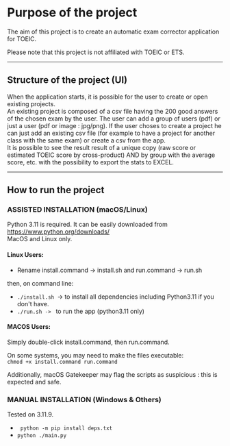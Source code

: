 # Purpose of the project
The aim of this project is to create an automatic exam corrector application for TOEIC.

Please note that this project is not affiliated with TOEIC or ETS.
___
## Structure of the project (UI)
When the application starts, it is possible for the user to create or open existing projects.  
An existing project is composed of a csv file having the 200 good answers of the chosen exam by the user. The user  can add a group of users (pdf) or just a user (pdf or image : jpg/png).
If the user choses to create a project he can just add an existing csv file (for example to have a project for another class with the same exam) or create a csv from the app.  
It is possible to see the result result of a unique copy (raw score or estimated TOEIC score by cross-product) AND by group with the average score, etc. with the possibility to export the stats to EXCEL.

___
## How to run the project

### ASSISTED INSTALLATION (macOS/Linux)
Python 3.11 is required. It can be easily downloaded from https://www.python.org/downloads/   
MacOS and Linux only.

#### Linux Users:
- Rename install.command → install.sh and run.command → run.sh

then, on command line:
- ```./install.sh ```-> to install all dependencies including Python3.11 if you don't have.
- ```./run.sh -> ``` to run the app (python3.11 only)

#### MACOS Users:
Simply double-click install.command, then run.command.

On some systems, you may need to make the files executable:  
```chmod +x install.command run.command```

Additionally, macOS Gatekeeper may flag the scripts as suspicious : this is expected and safe.

### MANUAL INSTALLATION (Windows & Others)
Tested on 3.11.9.

- ``` python -m pip install deps.txt```
- ``` python ./main.py ```
